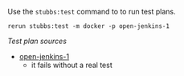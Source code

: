 
Use the `stubbs:test` command to to run test plans.

    rerun stubbs:test -m docker -p open-jenkins-1

*Test plan sources*

* [open-jenkins-1](tests/open-jenkins-1.html)
  * it fails without a real test


